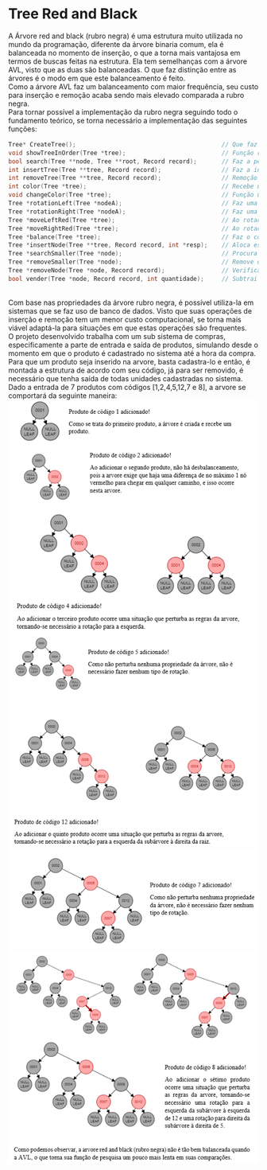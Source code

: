 # Tree Red and Black

A Árvore red and black (rubro negra) é uma estrutura muito utilizada no mundo da programação, diferente da árvore binaria comum, ela é balanceada no momento de inserção, o que a torna mais vantajosa em termos de buscas feitas na estrutura. Ela tem semelhanças com a árvore AVL, visto que as duas são balanceadas. O que faz distinção entre as árvores é o modo em que este balanceamento é feito.
</br>
Como a árvore AVL faz um balanceamento com maior frequência, seu custo para inserção e remoção acaba sendo mais elevado comparada a rubro negra.
</br>
Para tornar possível a implementação da rubro negra seguindo todo o fundamento teórico, se torna necessário a implementação das seguintes funções:
</br>
```C
Tree* CreateTree();                                         // Que faz o ponteiro apontar para NULL, simbolizando a criação da árvore
void showTreeInOrder(Tree *tree);                           // Função responsável pela impressão dos itens da árvore de forma ordenada
bool search(Tree **node, Tree **root, Record record);       // Faz a pesquisa de um determinado item na arvore, tornando possível visualizar também sua subárvore.
int insertTree(Tree **tree, Record record);                 // Faz a inserção de um determinado item, seguindo os padrões da árvore binária (é mais uma função de gerenciamento, pois a inserção de verdade ocorre no insertNode).
int removeTree(Tree **tree, Record record);                 // Remoção do item desejado (é mais uma função de gerenciamento, pois a remoção de verdade ocorre no removetNode).
int color(Tree *tree);                                      // Recebe um determinado nó da árvore e verifica se ele aponta para NULL, se sim ele retorna BLACK, senão ele retorna a cor do nó (utilizada em comparações para contribuir no balanceamento da árvore).
void changeColor(Tree *tree);                               // Função utilizada para inverter a cor dos seus filhos e de se mesmo. 
Tree *rotationLeft(Tree *nodeA);                            // Faz uma rotação para esquerda (em um exemplo de três nós, visa deslocar um nó vermelho que esteja à direita para à esquerda).
Tree *rotationRight(Tree *nodeA);                           // Faz uma rotação para direita (em um exemplo de três nós, visa deslocar um nó vermelho que esteja à esquerda para à direita).
Tree *moveLeftRed(Tree *tree);                              // Ao rotacionar a árvore para esquerda, pode ocorrer dois nós vermelhos seguidos, o que viola as regras da estrutura. Está função faz alguns procedimentos para que isso não ocorra.
Tree *moveRightRed(Tree *tree);                             // Ao rotacionar a árvore para esquerda, pode ocorrer dois nós vermelhos seguidos, o que viola as regras da estrutura. Está função faz alguns procedimentos para que isso não ocorra.
Tree *balance(Tree *tree);                                  // Faz o controle das operações de balanceamento.
Tree *insertNode(Tree **tree, Record record, int *resp);    // Aloca espaço de memória para um novo item e verifica se há necessidade de realizar rotações. 
Tree *searchSmaller(Tree *node);                            // Procura o menor nó a partir do recebido na função.
Tree *removeSmaller(Tree *node);                            // Remove o menor elemento a partir do nó recebido na função.
Tree *removeNode(Tree *node, Record record);                // Verifica em qual possibilidade de remoção o nó se encontra e o remove.
bool vender(Tree *node, Record record, int quantidade);     // Subtrai as unidades de cada produto e caso as unidades acabem ela remove o item da arvore.
```
</br>
Com base nas propriedades da árvore rubro negra, é possível utiliza-la em sistemas que se faz uso de banco de dados. Visto que suas operações de inserção e remoção tem um menor custo computacional, se torna mais viável adaptá-la para situações em que estas operações são frequentes. 
</br>
O projeto desenvolvido trabalha com um sub sistema de compras, especificamente a parte de entrada e saída de produtos, simulando desde o momento em que o produto é cadastrado no sistema até a hora da compra. Para que um produto seja inserido na arvore, basta cadastra-lo e então, é montada a estrutura de acordo com seu código, já para ser removido, é necessário que tenha saída de todas unidades cadastradas no sistema.
</br>
Dado a entrada de 7 produtos com códigos [1,2,4,5,12,7 e 8], a arvore se comportará da seguinte maneira:

<img src="img/img1.PNG">

<img src="img/img2.PNG">

<img src="img/img3.PNG">

<img src="img/img4.PNG">

<img src="img/img5.PNG">

